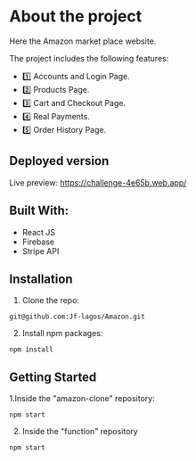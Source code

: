 # About the project

Here the Amazon market place website. 

The project includes the following features:     
- 1️⃣ Accounts and Login Page.
- 2️⃣ Products Page.
- 3️⃣ Cart and Checkout Page.
- 4️⃣ Real Payments.
- 5️⃣ Order History Page. 

## Deployed version

Live preview: https://challenge-4e65b.web.app/

## Built With: 

- React JS
- Firebase
- Stripe API

## Installation

1. Clone the repo:
```
git@github.com:Jf-lagos/Amazon.git
```
2. Install npm packages:
```
npm install
```

## Getting Started 
1.Inside the "amazon-clone" repository:
```
npm start
```
2. Inside the "function" repository
```
npm start
```


